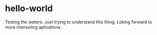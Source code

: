 # hello-world
Testing the waters.
Just trying to understand this thing. Loking forward to more interesting aplications.
